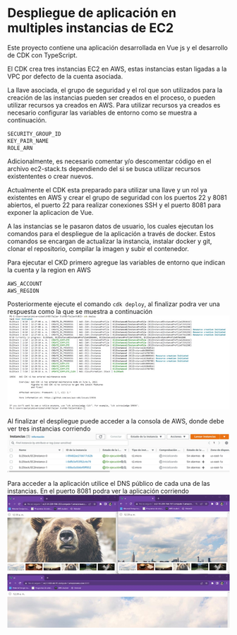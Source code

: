 # Despliegue de aplicación en multiples instancias de EC2

Este proyecto contiene una aplicación desarrollada en Vue js y el desarrollo de CDK con TypeScript.

El CDK crea tres instancias EC2 en AWS, estas instancias estan ligadas a la VPC por defecto de la cuenta asociada. 

La llave asociada, el grupo de seguridad y el rol que son utilizados para la creación de las instancias pueden ser creados en el proceso, o pueden utilizar recursos ya creados en AWS. Para utilizar recursos ya creados es necesario configurar las variables de entorno como se muestra a continuación.
```
SECURITY_GROUP_ID
KEY_PAIR_NAME
ROLE_ARN
```
Adicionalmente, es necesario comentar y/o descomentar código en el archivo ec2-stack.ts dependiendo del si se busca utilizar recursos existententes o crear nuevos. 

Actualmente el CDK esta preparado para utilizar una llave y un rol ya existentes en AWS y crear el grupo de seguridad con los puertos 22 y 8081 abiertos, el puerto 22 para realizar conexiones SSH y el puerto 8081 para exponer la aplicacion de Vue.

A las instancias se le pasaron datos de usuario, los cuales ejecutan los comandos para el despliegue de la aplicación a través de docker. Estos comandos se encargan de actualizar la instancia, instalar docker y git, clonar el repositorio, compilar la imagen y subir el contenedor.

Para ejecutar el CKD primero agregue las variables de entorno que indican la cuenta y la region en AWS
```
AWS_ACCOUNT
AWS_REGION
```
Posteriormente ejecute el comando `cdk deploy`, al finalizar podra ver una respuesta como la que se muestra a continuación
![](img/output.jpg)

Al finalizar el despliegue puede acceder a la consola de AWS, donde debe ver tres instancias corriendo
![](img/AWSInstances.jpg)

Para acceder a la aplicación utilice el DNS público de cada una de las instancias. En el puerto 8081 podra ver la aplicación corriendo
![](img/AllInstances.jpg)
